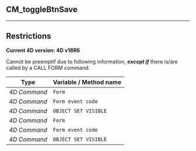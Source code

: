 ﻿## CM_toggleBtnSave---## Restrictions**Current 4D version: 4D v18R6**Cannot be preemptif due to following information, ***except if*** there is/are called by a CALL FORM command:|Type|Variable / Method name||------|------||*4D Command*|`Form`||*4D Command*|`Form event code`||*4D Command*|`OBJECT SET VISIBLE`||*4D Command*|`Form`||*4D Command*|`Form event code`||*4D Command*|`OBJECT SET VISIBLE`|